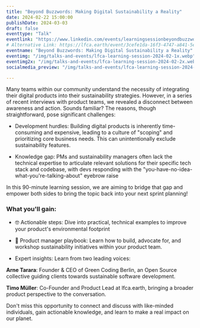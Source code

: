 ```yaml
---
title: "Beyond Buzzwords: Making Digital Sustainability a Reality"
date: 2024-02-22 15:00:00
publishDate: 2024-03-03
draft: false
eventtype: "Talk"
eventlink: "https://www.linkedin.com/events/learningsessionbeyondbuzzwords-7163922762682560513/comments/"
# Alternative Link: https://lfca.earth/event/3cefe1da-16f3-4747-a841-5e7ff9f812ec/join/
eventname: "Beyond Buzzwords: Making Digital Sustainability a Reality"
eventimg: "/img/talks-and-events/lfca-learning-session-2024-02-1x.webp"
eventimg2x: "/img/talks-and-events/lfca-learning-session-2024-02-2x.webp"
socialmedia_preview: "/img/talks-and-events/lfca-learning-session-2024-02-2x.webp"

---
```


Many teams within our community understand the necessity of integrating their digital products into their sustainability strategies. However, in a series of recent interviews with product teams, we revealed a disconnect between awareness and action. Sounds familiar? The reasons, though straightforward, pose significant challenges:

- Development hurdles: Building digital products is inherently time-consuming and expensive, leading to a culture of "scoping" and prioritizing core business needs. This can unintentionally exclude sustainability features.

- Knowledge gap: PMs and sustainability managers often lack the technical expertise to articulate relevant solutions for their specific tech stack and codebase, with devs responding with the "you-have-no-idea-what-you're-talking-about" eyebrow raise

In this 90-minute learning session, we are aiming to bridge that gap and empower both sides to bring the topic back into your next sprint planning!

### What you'll gain:

- 🤓 Actionable steps: Dive into practical, technical examples to improve your product's environmental footprint

- 🎯 Product manager playbook: Learn how to build, advocate for, and workshop sustainability initiatives within your product team.

- Expert insights: Learn from two leading voices:

**Arne Tarara**: Founder & CEO of Green Coding Berlin, an Open Source collective guiding clients towards sustainable software development.

**Timo Müller**: Co-Founder and Product Lead at lfca.earth, bringing a broader product perspective to the conversation.

Don't miss this opportunity to connect and discuss with like-minded individuals, gain actionable knowledge, and learn to make a real impact on our planet.
